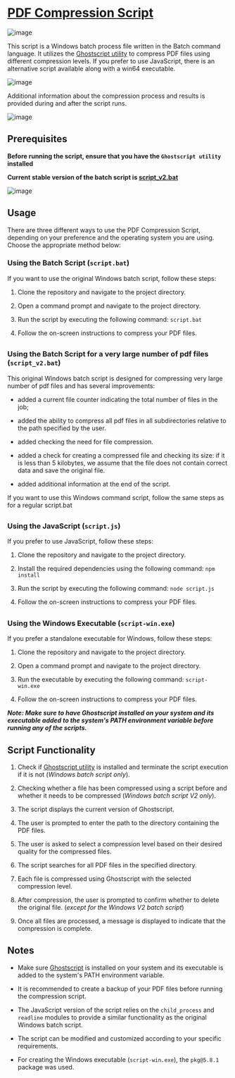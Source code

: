 # [PDF Compression Script](https://github.com/sergeiown/compress_PDF/blob/main/script_v2.bat)

![image](https://github.com/sergeiown/compress_PDF/assets/112722061/6b974831-2d20-450c-a939-598b478aac7d)

This script is a Windows batch process file written in the Batch command language. It utilizes the [Ghostscript utility](https://www.ghostscript.com/) to compress PDF files using different compression levels. If you prefer to use JavaScript, there is an alternative script available along with a win64 executable.

![image](https://github.com/sergeiown/compress_PDF/assets/112722061/5219e01b-a14d-44fe-b76a-9bdda2c562b5)

Additional information about the compression process and results is provided during and after the script runs.

![image](https://github.com/sergeiown/compress_PDF/assets/112722061/1a980c49-e8b6-47be-88b3-7d3551ecf2a2)

## Prerequisites

**Before running the script, ensure that you have the `Ghostscript utility` installed**

**Current stable version of the batch script is [script_v2.bat](https://github.com/sergeiown/compress_PDF/blob/main/script_v2.bat)**

![image](https://github.com/sergeiown/compress_PDF/assets/112722061/744a6397-8747-4773-b980-b7e98176bb05)

## Usage

There are three different ways to use the PDF Compression Script, depending on your preference and the operating system you are using. Choose the appropriate method below:

### Using the Batch Script (`script.bat`)

If you want to use the original Windows batch script, follow these steps:

1. Clone the repository and navigate to the project directory.

2. Open a command prompt and navigate to the project directory.

3. Run the script by executing the following command: `script.bat`

4. Follow the on-screen instructions to compress your PDF files.

##

### Using the Batch Script for a very large number of pdf files (`script_v2.bat`)

This original Windows batch script is designed for compressing very large number of pdf files and has several improvements:

-   added a current file counter indicating the total number of files in the job;

-   added the ability to compress all pdf files in all subdirectories relative to the path specified by the user.

-   added checking the need for file compression.

-   added a check for creating a compressed file and checking its size: if it is less than 5 kilobytes, we assume that the file does not contain correct data and save the original file.

-   added additional information at the end of the script.

If you want to use this Windows command script, follow the same steps as for a regular script.bat

##

### Using the JavaScript (`script.js`)

If you prefer to use JavaScript, follow these steps:

1. Clone the repository and navigate to the project directory.

2. Install the required dependencies using the following command: `npm install`

3. Run the script by executing the following command: `node script.js`

4. Follow the on-screen instructions to compress your PDF files.

##

### Using the Windows Executable (`script-win.exe`)

If you prefer a standalone executable for Windows, follow these steps:

1. Clone the repository and navigate to the project directory.

2. Open a command prompt and navigate to the project directory.

3. Run the executable by executing the following command: `script-win.exe`

4. Follow the on-screen instructions to compress your PDF files.

**_Note: Make sure to have Ghostscript installed on your system and its executable added to the system's PATH environment variable before running any of the scripts._**

## Script Functionality

1. Check if [Ghostscript utility](https://www.ghostscript.com/) is installed and terminate the script execution if it is not (_Windows batch script only_).

2. Checking whether a file has been compressed using a script before and whether it needs to be compressed (_Windows batch script V2 only_).

3. The script displays the current version of Ghostscript.

4. The user is prompted to enter the path to the directory containing the PDF files.

5. The user is asked to select a compression level based on their desired quality for the compressed files.

6. The script searches for all PDF files in the specified directory.

7. Each file is compressed using Ghostscript with the selected compression level.

8. After compression, the user is prompted to confirm whether to delete the original file. (_except for the Windows V2 batch script_)

9. Once all files are processed, a message is displayed to indicate that the compression is complete.

## Notes

-   Make sure [Ghostscript](https://ghostscript.com/releases/gsdnld.html) is installed on your system and its executable is added to the system's PATH environment variable.

-   It is recommended to create a backup of your PDF files before running the compression script.

-   The JavaScript version of the script relies on the `child_process` and `readline` modules to provide a similar functionality as the original Windows batch script.

-   The script can be modified and customized according to your specific requirements.

-   For creating the Windows executable (`script-win.exe`), the `pkg@5.8.1` package was used.
